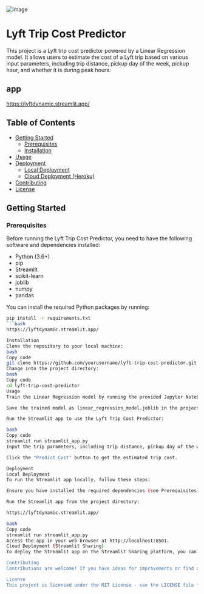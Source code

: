 ![image](https://github.com/abh2050/lyft_dynamic_pricing/assets/44420081/20a91a05-e2cb-4d0b-b874-3dfac7ac9562)
# Lyft Trip Cost Predictor

This project is a Lyft trip cost predictor powered by a Linear Regression model. It allows users to estimate the cost of a Lyft trip based on various input parameters, including trip distance, pickup day of the week, pickup hour, and whether it is during peak hours.

## app
https://lyftdynamic.streamlit.app/

## Table of Contents

- [Getting Started](#getting-started)
  - [Prerequisites](#prerequisites)
  - [Installation](#installation)
- [Usage](#usage)
- [Deployment](#deployment)
  - [Local Deployment](#local-deployment)
  - [Cloud Deployment (Heroku)](#cloud-deployment-heroku)
- [Contributing](#contributing)
- [License](#license)

## Getting Started

### Prerequisites

Before running the Lyft Trip Cost Predictor, you need to have the following software and dependencies installed:

- Python (3.6+)
- pip
- Streamlit
- scikit-learn
- joblib
- numpy
- pandas

You can install the required Python packages by running:

```bash
pip install -r requirements.txt
```bash
https://lyftdynamic.streamlit.app/

Installation
Clone the repository to your local machine:
bash
Copy code
git clone https://github.com/yourusername/lyft-trip-cost-predictor.git
Change into the project directory:
bash
Copy code
cd lyft-trip-cost-predictor
Usage
Train the Linear Regression model by running the provided Jupyter Notebook or your own data preparation and model training process.

Save the trained model as linear_regression_model.joblib in the project directory.

Run the Streamlit app to use the Lyft Trip Cost Predictor:

bash
Copy code
streamlit run streamlit_app.py
Input the trip parameters, including trip distance, pickup day of the week, pickup hour, and whether it is during peak hours.

Click the "Predict Cost" button to get the estimated trip cost.

Deployment
Local Deployment
To run the Streamlit app locally, follow these steps:

Ensure you have installed the required dependencies (see Prerequisites).

Run the Streamlit app from the project directory:

https://lyftdynamic.streamlit.app/

bash
Copy code
streamlit run streamlit_app.py
Access the app in your web browser at http://localhost:8501.
Cloud Deployment (Streamlit Sharing)
To deploy the Streamlit app on the Streamlit Sharing platform, you can follow Streamlit Sharing's specific deployment instructions. Please refer to the Streamlit Sharing documentation for details.

Contributing
Contributions are welcome! If you have ideas for improvements or find any issues, please open an issue or submit a pull request.

License
This project is licensed under the MIT License - see the LICENSE file for details.




